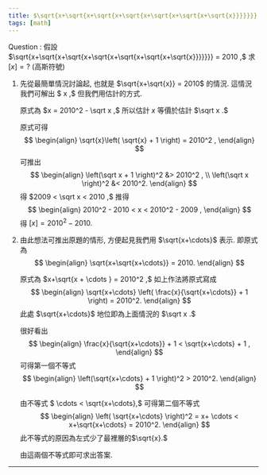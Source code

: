 ```yaml
---
title: $\sqrt{x+\sqrt{x+\sqrt{x+\sqrt{x+\sqrt{x+\sqrt{x+\sqrt{x}}}}}}} = 2010, [x]=?$
tags: [math]
---
```


Question
: 假設 
$\sqrt{x+\sqrt{x+\sqrt{x+\sqrt{x+\sqrt{x+\sqrt{x+\sqrt{x}}}}}}} = 2010 ,$
求 $[x] = ?$ (高斯符號)

1. 先從最簡單情況討論起, 也就是 
   $\sqrt{x+\sqrt{x}}  =  2010$ 
   的情況. 這情況我們可解出 $ x ,$ 但我們用估計的方式.
   
   原式為 $x = 2010^2 - \sqrt x ,$
   所以估計 $x$ 等價於估計 $\sqrt x .$

   原式可得
   $$ 
   \begin{align}
   \sqrt{x}\left( \sqrt{x} + 1  \right) = 2010^2 ,    
   \end{align}
   $$
   可推出
   $$ 
   \begin{align}
   \left(\sqrt x + 1 \right)^2 &> 2010^2 ,  \\
   \left(\sqrt x   \right)^2 &< 2010^2.
   \end{align}
   $$
   得 $2009 <  \sqrt x < 2010 ,$
   推得
   $$
   \begin{align}
   2010^2 - 2010  < x  < 2010^2 - 2009 ,   
   \end{align}
   $$
   得 
   $[x] = 2010^2-2010.$

2. 由此想法可推出原題的情形, 方便起見我們用 $\sqrt{x+\cdots}$ 表示.
   即原式為
   $$
   \begin{align}
   \sqrt{x+\sqrt{x+\cdots}}  = 2010.
   \end{align}
   $$
   
   原式為
   $x+\sqrt{x + \cdots }  =  2010^2 ,$
   如上作法將原式寫成
   $$ 
   \begin{align}
   \sqrt{x+\cdots} \left( \frac{x}{\sqrt{x+\cdots}} + 1 \right) = 2010^2.
   \end{align}
   $$
   此處 $\sqrt{x+\cdots}$ 地位即為上面情況的 $\sqrt x .$

   很好看出
   $$  
   \begin{align}
   \frac{x}{\sqrt{x+\cdots}} + 1    <  \sqrt{x+\cdots} + 1 ,    
   \end{align}
   $$
   可得第一個不等式
   $$ 
   \begin{align}   
   \left(\sqrt{x+\cdots}  + 1 \right)^2 > 2010^2.
   \end{align}
   $$

   由不等式
   $ \cdots <  \sqrt{x+\cdots},$
   可得第二個不等式
   $$
   \begin{align}
   \left( \sqrt{x+\cdots} \right)^2 = x+ \cdots < x+\sqrt{x+\cdots} = 2010^2.
   \end{align}
   $$
   此不等式的原因為左式少了最裡層的$\sqrt{x}.$
   
   由這兩個不等式即可求出答案.


<!--more-->

---
